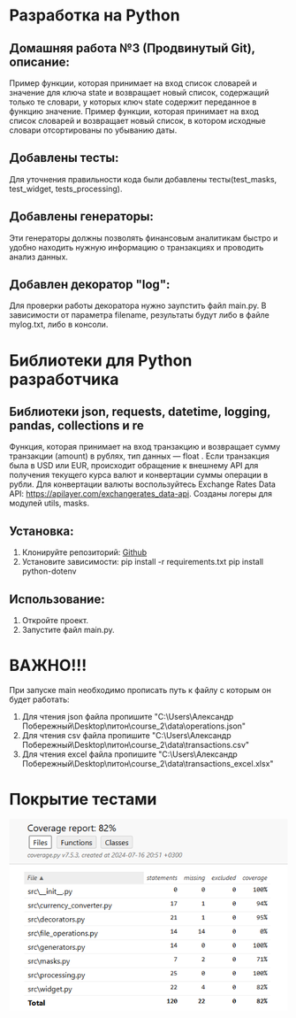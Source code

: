 # Разработка на Python
## Домашняя работа №3 (Продвинутый Git), описание:
Пример функции, которая принимает на вход список словарей и значение для ключа 
state и возвращает новый список, содержащий только те словари, у которых ключ 
state содержит переданное в функцию значение.
Пример функции, которая принимает на вход список словарей и возвращает новый список, в котором исходные словари отсортированы по убыванию даты.
## Добавлены тесты:
Для уточнения правильности кода были добавлены тесты(test_masks, test_widget, tests_processing).
## Добавлены генераторы:
Эти генераторы должны позволять финансовым аналитикам быстро и удобно находить нужную информацию о транзакциях и проводить анализ данных.
## Добавлен декоратор "log":
Для проверки работы декоратора нужно заупстить файл main.py.
В зависимости от параметра filename, результаты будут либо в файле mylog.txt, либо в консоли.
# Библиотеки для Python разработчика
## Библиотеки json, requests, datetime, logging, pandas, collections и re
Функция, которая принимает на вход транзакцию и возвращает сумму транзакции (amount) в рублях, тип данных — float . Если транзакция была в 
USD или EUR, происходит обращение к внешнему API для получения текущего курса валют и конвертации суммы операции в рубли. 
Для конвертации валюты воспользуйтесь Exchange Rates Data API: https://apilayer.com/exchangerates_data-api. 
Созданы  логеры для модулей utils, masks.
## Установка:
1.  Клонируйте репозиторий:
[Github](https://github.com/Alexandr-lab-del/course_2/tree/develop)
2. Установите зависимости:
pip install -r requirements.txt 
pip install python-dotenv
## Использование:
1. Откройте проект.
2. Запустите файл main.py.
# ВАЖНО!!!
При запуске main необходимо прописать путь к файлу с которым он будет работать:
1. Для чтения json файла пропишите "C:\Users\Александр Побережный\Desktop\питон\course_2\data\operations.json"
2. Для чтения csv файла пропишите "C:\Users\Александр Побережный\Desktop\питон\course_2\data\transactions.csv"
3. Для чтения excel файла пропишите "C:\Users\Александр Побережный\Desktop\питон\course_2\data\transactions_excel.xlsx"
# Покрытие тестами
![img.png](img.png)
